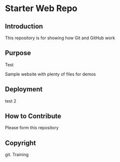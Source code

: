 # Starter Web Repo

## Introduction
This repository is for showing how Git and GitHub work

## Purpose
Test

Sample website with plenty of files for demos
## Deployment

test 2

## How to Contribute
Please form this repository 
## Copyright

git. Training